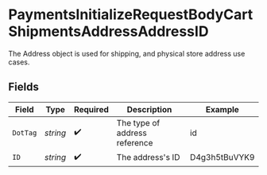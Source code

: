 # PaymentsInitializeRequestBodyCartShipmentsAddressAddressID

The Address object is used for shipping, and physical store address use cases.


## Fields

| Field                         | Type                          | Required                      | Description                   | Example                       |
| ----------------------------- | ----------------------------- | ----------------------------- | ----------------------------- | ----------------------------- |
| `DotTag`                      | *string*                      | :heavy_check_mark:            | The type of address reference | id                            |
| `ID`                          | *string*                      | :heavy_check_mark:            | The address's ID              | D4g3h5tBuVYK9                 |